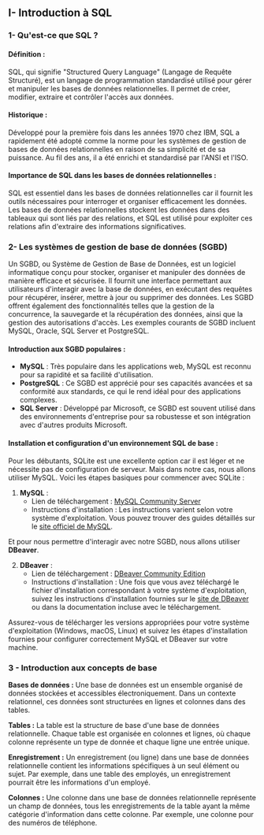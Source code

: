 ## I- Introduction à SQL

### 1- Qu'est-ce que SQL ?

#### Définition :
SQL, qui signifie "Structured Query Language" (Langage de Requête Structuré), est un langage de programmation standardisé utilisé pour gérer et manipuler les bases de données relationnelles. Il permet de créer, modifier, extraire et contrôler l'accès aux données.

#### Historique :
Développé pour la première fois dans les années 1970 chez IBM, SQL a rapidement été adopté comme la norme pour les systèmes de gestion de bases de données relationnelles en raison de sa simplicité et de sa puissance. Au fil des ans, il a été enrichi et standardisé par l'ANSI et l'ISO.

#### Importance de SQL dans les bases de données relationnelles :
SQL est essentiel dans les bases de données relationnelles car il fournit les outils nécessaires pour interroger et organiser efficacement les données. Les bases de données relationnelles stockent les données dans des tableaux qui sont liés par des relations, et SQL est utilisé pour exploiter ces relations afin d'extraire des informations significatives.

### 2- Les systèmes de gestion de base de données (SGBD)

Un SGBD, ou Système de Gestion de Base de Données, est un logiciel informatique conçu pour stocker, organiser et manipuler des données de manière efficace et sécurisée. Il fournit une interface permettant aux utilisateurs d'interagir avec la base de données, en exécutant des requêtes pour récupérer, insérer, mettre à jour ou supprimer des données. Les SGBD offrent également des fonctionnalités telles que la gestion de la concurrence, la sauvegarde et la récupération des données, ainsi que la gestion des autorisations d'accès. Les exemples courants de SGBD incluent MySQL, Oracle, SQL Server et PostgreSQL.

#### Introduction aux SGBD populaires :

- **MySQL** : Très populaire dans les applications web, MySQL est reconnu pour sa rapidité et sa facilité d'utilisation.
- **PostgreSQL** : Ce SGBD est apprécié pour ses capacités avancées et sa conformité aux standards, ce qui le rend idéal pour des applications complexes.
- **SQL Server** : Développé par Microsoft, ce SGBD est souvent utilisé dans des environnements d'entreprise pour sa robustesse et son intégration avec d'autres produits Microsoft.

#### Installation et configuration d'un environnement SQL de base :
Pour les débutants, SQLite est une excellente option car il est léger et ne nécessite pas de configuration de serveur. Mais dans notre cas, nous allons utiliser MySQL. Voici les étapes basiques pour commencer avec SQLite :

1. **MySQL** :
   - Lien de téléchargement : [MySQL Community Server](https://dev.mysql.com/downloads/mysql/)
   - Instructions d'installation : Les instructions varient selon votre système d'exploitation. Vous pouvez trouver des guides détaillés sur le [site officiel de MySQL](https://dev.mysql.com/doc/).

Et pour nous permettre d'interagir avec notre SGBD, nous allons utiliser __DBeaver__.

2. **DBeaver** :
   - Lien de téléchargement : [DBeaver Community Edition](https://dbeaver.io/download/)
   - Instructions d'installation : Une fois que vous avez téléchargé le fichier d'installation correspondant à votre système d'exploitation, suivez les instructions d'installation fournies sur le [site de DBeaver](https://dbeaver.io/docs/wiki/Installation) ou dans la documentation incluse avec le téléchargement.

Assurez-vous de télécharger les versions appropriées pour votre système d'exploitation (Windows, macOS, Linux) et suivez les étapes d'installation fournies pour configurer correctement MySQL et DBeaver sur votre machine.


### 3 - Introduction aux concepts de base
**Bases de données :** Une base de données est un ensemble organisé de données stockées et accessibles électroniquement. Dans un contexte relationnel, ces données sont structurées en lignes et colonnes dans des tables.

**Tables :** La table est la structure de base d'une base de données relationnelle. Chaque table est organisée en colonnes et lignes, où chaque colonne représente un type de donnée et chaque ligne une entrée unique.

**Enregistrement :** Un enregistrement (ou ligne) dans une base de données relationnelle contient les informations spécifiques à un seul élément ou sujet. Par exemple, dans une table des employés, un enregistrement pourrait être les informations d'un employé.

**Colonnes :** Une colonne dans une base de données relationnelle représente un champ de données, tous les enregistrements de la table ayant la même catégorie d'information dans cette colonne. Par exemple, une colonne pour des numéros de téléphone.
